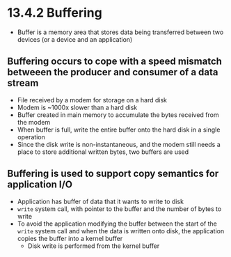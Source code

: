 # 13.4.2 Buffering

* Buffer is a memory area that stores data being transferred between two devices (or a device and an application)

## Buffering occurs to cope with a speed mismatch betweeen the producer and consumer of a data stream

* File received by a modem for storage on a hard disk
* Modem is ~1000x slower than a hard disk
* Buffer created in main memory to accumulate the bytes received from the modem
* When buffer is full, write the entire buffer onto the hard disk in a single operation
* Since the disk write is non-instantaneous, and the modem still needs a place to store additional written bytes, two buffers are used

## Buffering is used to support copy semantics for application I/O

* Application has buffer of data that it wants to write to disk
* `write` system call, with pointer to the buffer and the number of bytes to write
* To avoid the application modifying the buffer between the start of the `write` system call and when the data is written onto disk, the application copies the buffer into a kernel buffer
  * Disk write is performed from the kernel buffer
